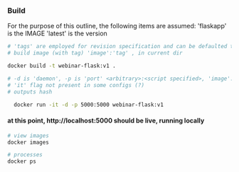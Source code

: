 ### Build

For the purpose of this outline, the following items are assumed:
  'flaskapp' is the IMAGE
  'latest' is the version

```bash
# 'tags' are employed for revision specification and can be defaulted to 'latest'
# build image (with tag) 'image':'tag' , in current dir

docker build -t webinar-flask:v1 .
```

```bash
# -d is 'daemon', -p is 'port' <arbitrary>:<script specified>, 'image':'tag'
# 'it' flag not present in some configs (?)
# outputs hash

  docker run -it -d -p 5000:5000 webinar-flask:v1
```
#### at this point, http://localhost:5000 should be live, running locally

```bash
# view images
docker images

# processes
docker ps
```

```bash

```

```bash

```
